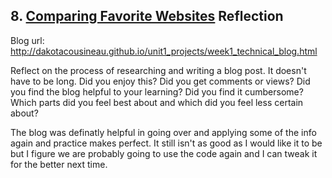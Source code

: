 ## 8. [Comparing Favorite Websites](8_technical_blog/readme.md) Reflection

Blog url: http://dakotacousineau.github.io/unit1_projects/week1_technical_blog.html

Reflect on the process of researching and writing a blog post. It doesn't have to be long. Did you enjoy this? Did you get comments or views? Did you find the blog helpful to your learning? Did you find it cumbersome? Which parts did you feel best about and which did you feel less certain about?

The blog was definatly helpful in going over and applying some of the info again and practice makes perfect. It still isn't as good as I would like it to be but I figure we are probably going to use the code again and I can tweak it for the better next time. 